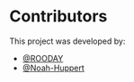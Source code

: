 # Contributors
This project was developed by:

- [@ROODAY](https://github.com/ROODAY)
- [@Noah-Huppert](https://github.com/Noah-Huppert)
